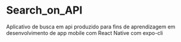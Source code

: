 # Search_on_API
Aplicativo de busca em api produzido para fins de aprendizagem em desenvolvimento de app mobile com React Native com expo-cli
